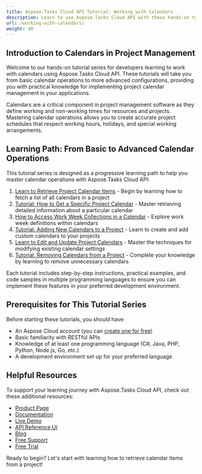 ```yaml
---
title: Aspose.Tasks Cloud API Tutorial: Working with Calendars
description: Learn to use Aspose.Tasks Cloud API with these hands-on tutorials for managing project calendars in MPP, MPT and XML formats across multiple programming languages.
url: /working-with-calendars/
weight: 40
---
```


## Introduction to Calendars in Project Management

Welcome to our hands-on tutorial series for developers learning to work with calendars using Aspose.Tasks Cloud API. These tutorials will take you from basic calendar operations to more advanced configurations, providing you with practical knowledge for implementing project calendar management in your applications.

Calendars are a critical component in project management software as they define working and non-working times for resources and projects. Mastering calendar operations allows you to create accurate project schedules that respect working hours, holidays, and special working arrangements.

## Learning Path: From Basic to Advanced Calendar Operations

This tutorial series is designed as a progressive learning path to help you master calendar operations with Aspose.Tasks Cloud API:

1. [Learn to Retrieve Project Calendar Items](/working-with-calendars/get-calendars/) - Begin by learning how to fetch a list of all calendars in a project
2. [Tutorial: How to Get a Specific Project Calendar](/working-with-calendars/get-specific-calendar/) - Master retrieving detailed information about a particular calendar
3. [How to Access Work Week Collections in a Calendar](/working-with-calendars/get-work-week-collection/) - Explore work week definitions within calendars
4. [Tutorial: Adding New Calendars to a Project](/working-with-calendars/add-calendar/) - Learn to create and add custom calendars to your projects
5. [Learn to Edit and Update Project Calendars](/working-with-calendars/edit-calendar/) - Master the techniques for modifying existing calendar settings
6. [Tutorial: Removing Calendars from a Project](/working-with-calendars/delete-calendar/) - Complete your knowledge by learning to remove unnecessary calendars

Each tutorial includes step-by-step instructions, practical examples, and code samples in multiple programming languages to ensure you can implement these features in your preferred development environment.

## Prerequisites for This Tutorial Series

Before starting these tutorials, you should have:

- An Aspose Cloud account (you can [create one for free](https://dashboard.aspose.cloud/#/apps))
- Basic familiarity with RESTful APIs
- Knowledge of at least one programming language (C#, Java, PHP, Python, Node.js, Go, etc.)
- A development environment set up for your preferred language

## Helpful Resources

To support your learning journey with Aspose.Tasks Cloud API, check out these additional resources:

- [Product Page](https://products.aspose.cloud/tasks/)
- [Documentation](https://docs.aspose.cloud/tasks/)
- [Live Demo](https://products.aspose.app/tasks/family)
- [API Reference UI](https://reference.aspose.cloud/tasks/)
- [Blog](https://blog.aspose.cloud/category/tasks/)
- [Free Support](https://forum.aspose.cloud/c/tasks/16/)
- [Free Trial](https://dashboard.aspose.cloud/#/apps)

Ready to begin? Let's start with learning how to retrieve calendar items from a project!
